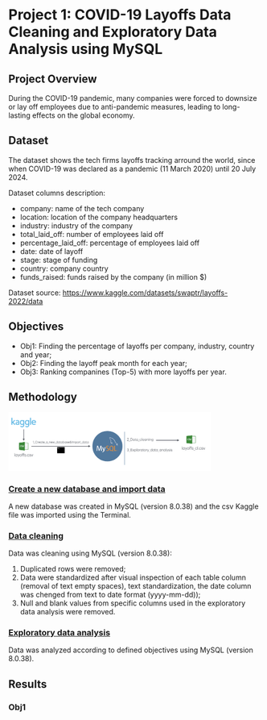 # Project 1: COVID-19 Layoffs Data Cleaning and Exploratory Data Analysis using MySQL

## Project Overview
During the COVID-19 pandemic, many companies were forced to downsize or lay off employees due to anti-pandemic measures, leading to long-lasting effects on the global economy.

## Dataset
The dataset shows the tech firms layoffs tracking arround the world, since when COVID-19 was declared as a pandemic (11 March 2020) until 20 July 2024.

Dataset columns description:
* company: name of the tech company
* location: location of the company headquarters
* industry: industry of the company
* total_laid_off: number of employees laid off 
* percentage_laid_off: percentage of employees laid off
* date: date of layoff
* stage: stage of funding
* country: company country
* funds_raised: funds raised by the company (in million $)

Dataset source: https://www.kaggle.com/datasets/swaptr/layoffs-2022/data

## Objectives
* Obj1: Finding the percentage of layoffs per company, industry, country and year;
* Obj2: Finding the layoff peak month for each year;
* Obj3: Ranking companines (Top-5) with more layoffs per year.

## Methodology
<img src="https://github.com/elodiemlopes89/Portfolio/blob/main/Proj%231/Methodology.png" width="80%">

### [Create a new database and import data](https://github.com/elodiemlopes89/Portfolio/blob/main/Proj%231%20/Code%20/1_Create_a_new_database%26import_data.sql)

A new database was created in MySQL (version 8.0.38) and the csv Kaggle file was imported using the Terminal.


### [Data cleaning](https://github.com/elodiemlopes89/Portfolio/blob/main/Proj%231%20/Code%20/2_Data_cleaning.sql)
Data was cleaning using MySQL (version 8.0.38):
1. Duplicated rows were removed;
2. Data were standardized after visual inspection of each table column (removal of text empty spaces), text standardization, the date column was chenged from text to date format (yyyy-mm-dd));
3. Null and blank values from specific columns used in the exploratory data analysis were removed.

### [Exploratory data analysis](https://github.com/elodiemlopes89/Portfolio/blob/main/Proj%231%20/Code%20/3_Exploratory_data_analysis)
Data was analyzed according to defined objectives using MySQL (version 8.0.38).


## Results

### Obj1
